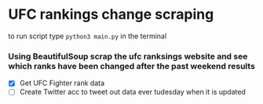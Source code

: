 # UFC rankings change scraping 
to run script type `python3 main.py` in the terminal
### Using BeautifulSoup scrap the ufc ranksings website and see which ranks have been changed after the past weekend results
- [X] Get UFC Fighter rank data
- [ ] Create Twitter acc to tweet out data ever tudesday when it is updated

